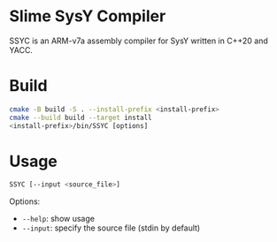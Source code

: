 # Slime SysY Compiler

SSYC is an ARM-v7a assembly compiler for SysY written in C++20 and YACC.

# Build

```sh
cmake -B build -S . --install-prefix <install-prefix>
cmake --build build --target install
<install-prefix>/bin/SSYC [options]
```

# Usage

```sh
SSYC [--input <source_file>]
```

Options:
- `--help`: show usage
- `--input`: specify the source file (stdin by default)
